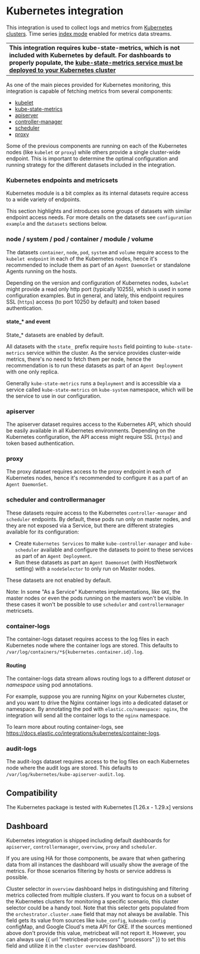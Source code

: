 # Kubernetes integration

This integration is used to collect logs and metrics from 
[Kubernetes clusters](https://kubernetes.io/). Time series [index mode](https://www.elastic.co/guide/en/elasticsearch/reference/current/tsds.html) enabled for metrics data streams.

| |
| ------------- | 
| **This integration requires kube-state-metrics, which is not included with Kubernetes by default. For dashboards to properly populate, the [kube-state-metrics service must be deployed to your Kubernetes cluster](https://github.com/kubernetes/kube-state-metrics)** |


As one of the main pieces provided for Kubernetes monitoring, this integration is capable of fetching metrics from several components:

- [kubelet](https://kubernetes.io/docs/reference/command-line-tools-reference/kubelet/)
- [kube-state-metrics](https://github.com/kubernetes/kube-state-metrics)
- [apiserver](https://kubernetes.io/docs/reference/command-line-tools-reference/kube-apiserver/)
- [controller-manager](https://kubernetes.io/docs/reference/command-line-tools-reference/kube-controller-manager/)
- [scheduler](https://kubernetes.io/docs/reference/command-line-tools-reference/kube-scheduler/)
- [proxy](https://kubernetes.io/docs/reference/command-line-tools-reference/kube-proxy/)

Some of the previous components are running on each of the Kubernetes nodes (like `kubelet` or `proxy`) while others provide
a single cluster-wide endpoint. This is important to determine the optimal configuration and running strategy
for the different datasets included in the integration.


### Kubernetes endpoints and metricsets

Kubernetes module is a bit complex as its internal datasets require access to a wide variety of endpoints.

This section highlights and introduces some groups of datasets with similar endpoint access needs. 
For more details on the datasets see `configuration example` and the `datasets` sections below.


### node / system / pod / container / module / volume

The datasets `container`, `node`, `pod`, `system` and `volume` require access to the `kubelet endpoint` in each of
the Kubernetes nodes, hence it's recommended to include them as part
of an `Agent DaemonSet` or standalone Agents running on the hosts.

Depending on the version and configuration of Kubernetes nodes, `kubelet` might provide a read only http port (typically 10255),
which is used in some configuration examples. But in general, and lately, this endpoint requires SSL (`https`) access
(to port 10250 by default) and token based authentication.


#### state_* and event

State_* datasets are enabled by default.

All datasets with the `state_` prefix require `hosts` field pointing to `kube-state-metrics`
service within the cluster. As the service provides cluster-wide metrics, there's no need to fetch them per node,
hence the recommendation is to run these datasets as part of an `Agent Deployment` with one only replica.

 Generally `kube-state-metrics` runs a `Deployment` and is accessible via a service called `kube-state-metrics` on
`kube-system` namespace, which will be the service to use in our configuration.


### apiserver

The apiserver dataset requires access to the Kubernetes API, which should be easily available in all Kubernetes
environments. Depending on the Kubernetes configuration, the API access might require SSL (`https`) and token
based authentication.

### proxy

The proxy dataset requires access to the proxy endpoint in each of Kubernetes nodes, hence it's recommended
to configure it as a part of an `Agent DaemonSet`.

### scheduler and controllermanager

These datasets require access to the Kubernetes `controller-manager` and `scheduler` endpoints. By default, these pods
run only on master nodes, and they are not exposed via a Service, but there are different strategies
available for its configuration:

- Create `Kubernetes Services` to make `kube-controller-manager` and `kube-scheduler` available and configure
 the datasets to point to these services as part of an `Agent Deployment`.
- Run these datasets as part an `Agent Daemonset` (with HostNetwork setting) with a `nodeSelector` to only run on Master nodes.

These datasets are not enabled by default.

Note: In some "As a Service" Kubernetes implementations, like `GKE`, the master nodes or even the pods running on
the masters won't be visible. In these cases it won't be possible to use `scheduler` and `controllermanager` metricsets.

### container-logs

The container-logs dataset requires access to the log files in each Kubernetes node where the container logs are stored.
This defaults to `/var/log/containers/*${kubernetes.container.id}.log`.

#### Routing

The container-logs data stream allows routing logs to a different *dataset* or *namespace* using pod annotations. 

For example, suppose you are running Nginx on your Kubernetes cluster, and you want to drive the Nginx container logs into a dedicated dataset or namespace. By annotating the pod with `elastic.co/namespace: nginx`, the integration will send all the container logs to the `nginx` namespace.

To learn more about routing container-logs, see https://docs.elastic.co/integrations/kubernetes/container-logs.

### audit-logs

The audit-logs dataset requires access to the log files on each Kubernetes node where the audit logs are stored.
This defaults to `/var/log/kubernetes/kube-apiserver-audit.log`.

## Compatibility

The Kubernetes package is tested with Kubernetes [1.26.x - 1.29.x] versions

## Dashboard

Kubernetes integration is shipped including default dashboards for `apiserver`, `controllermanager`, `overview`, `proxy` and `scheduler`.

If you are using HA for those components, be aware that when gathering data from all instances the dashboard will usually show the average of the metrics. For those scenarios filtering by hosts or service address is possible.

Cluster selector in `overview` dashboard helps in distinguishing and filtering metrics collected from multiple clusters. If you want to focus on a subset of the Kubernetes clusters for monitoring a specific scenario, this cluster selector could be a handy tool. Note that this selector gets populated from the `orchestrator.cluster.name` field that may not always be available. This field gets its value from sources like `kube_config`, `kubeadm-config` configMap, and Google Cloud's meta API for GKE. If the sources mentioned above don't provide this value, metricbeat will not report it. However, you can always use {{ url "metricbeat-processors" "processors" }} to set this field and utilize it in the `cluster overview` dashboard.
